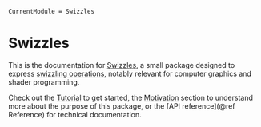 ```@meta
CurrentModule = Swizzles
```

# Swizzles

This is the documentation for [Swizzles](https://github.com/serenity4/Swizzles.jl), a small package designed to express [swizzling operations](https://en.wikipedia.org/wiki/Swizzling_(computer_graphics)), notably relevant for computer graphics and shader programming.

Check out the [Tutorial](@ref) to get started, the [Motivation](@ref) section to understand more about the purpose of this package, or the [API reference](@ref Reference) for technical documentation.
